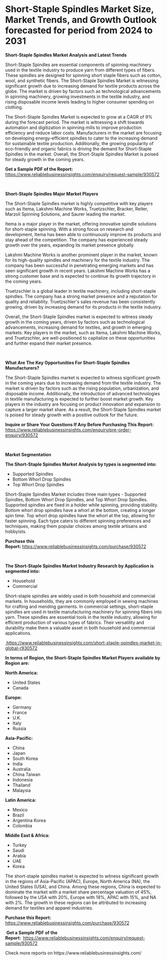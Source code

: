 <p><h1>Short-Staple Spindles Market Size, Market Trends, and Growth Outlook forecasted for period from 2024 to 2031</h1></p><p><strong>Short-Staple Spindles Market Analysis and Latest Trends</strong></p>
<p><p>Short-Staple Spindles are essential components of spinning machinery used in the textile industry to produce yarn from different types of fibers. These spindles are designed for spinning short staple fibers such as cotton, wool, and synthetic fibers. The Short-Staple Spindles Market is witnessing significant growth due to increasing demand for textile products across the globe. The market is driven by factors such as technological advancements in spinning machinery, growing investments in the textile industry, and rising disposable income levels leading to higher consumer spending on clothing.</p><p>The Short-Staple Spindles Market is expected to grow at a CAGR of 9% during the forecast period. The market is witnessing a shift towards automation and digitization in spinning mills to improve production efficiency and reduce labor costs. Manufacturers in the market are focusing on developing energy-efficient spindles to cater to the increasing demand for sustainable textile production. Additionally, the growing popularity of eco-friendly and organic fabrics is driving the demand for Short-Staple Spindles in the market. Overall, the Short-Staple Spindles Market is poised for steady growth in the coming years.</p></p>
<p><strong>Get a Sample PDF of the Report:&nbsp;</strong> <a href="https://www.reliablebusinessinsights.com/enquiry/request-sample/930572">https://www.reliablebusinessinsights.com/enquiry/request-sample/930572</a></p>
<p>&nbsp;</p>
<p><strong>Short-Staple Spindles Major Market Players</strong></p>
<p><p>The Short-Staple Spindles market is highly competitive with key players such as Itema, Lakshmi Machine Works, Truetzschler, Bracker, Reiter, Marzoli Spinning Solutions, and Saurer leading the market.</p><p>Itema is a major player in the market, offering innovative spindle solutions for short-staple spinning. With a strong focus on research and development, Itema has been able to continuously improve its products and stay ahead of the competition. The company has experienced steady growth over the years, expanding its market presence globally.</p><p>Lakshmi Machine Works is another prominent player in the market, known for its high-quality spindles and machinery for the textile industry. The company has been successful in penetrating emerging markets and has seen significant growth in recent years. Lakshmi Machine Works has a strong customer base and is expected to continue its growth trajectory in the coming years.</p><p>Truetzschler is a global leader in textile machinery, including short-staple spindles. The company has a strong market presence and a reputation for quality and reliability. Truetzschler's sales revenue has been consistently growing, driven by increasing demand for its products in the textile industry.</p><p>Overall, the Short-Staple Spindles market is expected to witness steady growth in the coming years, driven by factors such as technological advancements, increasing demand for textiles, and growth in emerging markets. Key players in the market, such as Itema, Lakshmi Machine Works, and Truetzschler, are well-positioned to capitalize on these opportunities and further expand their market presence.</p></p>
<p>&nbsp;</p>
<p><strong>What Are The Key Opportunities For Short-Staple Spindles Manufacturers?</strong></p>
<p><p>The Short-Staple Spindles market is expected to witness significant growth in the coming years due to increasing demand from the textile industry. The market is driven by factors such as the rising population, urbanization, and disposable income. Additionally, the introduction of advanced technologies in textile manufacturing is expected to further boost market growth. Key players in the industry are focusing on product innovation and expansion to capture a larger market share. As a result, the Short-Staple Spindles market is poised for steady growth with a positive outlook for the future.</p></p>
<p><strong>Inquire or Share Your Questions If Any Before Purchasing This Report:</strong> <a href="https://www.reliablebusinessinsights.com/enquiry/pre-order-enquiry/930572">https://www.reliablebusinessinsights.com/enquiry/pre-order-enquiry/930572</a></p>
<p>&nbsp;</p>
<p><strong>Market Segmentation</strong></p>
<p><strong>The Short-Staple Spindles Market Analysis by types is segmented into:</strong></p>
<p><ul><li>Supported Spindles</li><li>Bottom Whorl Drop Spindles</li><li>Top Whorl Drop Spindles</li></ul></p>
<p><p>Short-Staple Spindles Market includes three main types - Supported Spindles, Bottom Whorl Drop Spindles, and Top Whorl Drop Spindles. Supported spindles are fixed in a holder while spinning, providing stability. Bottom whorl drop spindles have a whorl at the bottom, creating a longer spin time. Top whorl drop spindles have the whorl at the top, allowing for faster spinning. Each type caters to different spinning preferences and techniques, making them popular choices among textile artisans and hobbyists.</p></p>
<p><strong>Purchase this Report:&nbsp;</strong><a href="https://www.reliablebusinessinsights.com/purchase/930572">https://www.reliablebusinessinsights.com/purchase/930572</a></p>
<p>&nbsp;</p>
<p><strong>The Short-Staple Spindles Market Industry Research by Application is segmented into:</strong></p>
<p><ul><li>Household</li><li>Commercial</li></ul></p>
<p><p>Short-staple spindles are widely used in both household and commercial markets. In households, they are commonly employed in sewing machines for crafting and mending garments. In commercial settings, short-staple spindles are used in textile manufacturing machinery for spinning fibers into yarn. These spindles are essential tools in the textile industry, allowing for efficient production of various types of fabrics. Their versatility and durability make them a valuable asset in both household and commercial applications.</p></p>
<p><a href="https://www.reliablebusinessinsights.com/short-staple-spindles-market-in-global-r930572">&nbsp;https://www.reliablebusinessinsights.com/short-staple-spindles-market-in-global-r930572</a></p>
<p><strong>In terms of Region, the Short-Staple Spindles Market Players available by Region are:</strong></p>
<p>
    <p> <strong> North America: </strong>
        <ul>
            <li>United States</li>
            <li>Canada</li>
        </ul>
        </p> 
    <p> <strong> Europe: </strong>
        <ul>
            <li>Germany</li>
            <li>France</li>
            <li>U.K.</li>
            <li>Italy</li>
            <li>Russia</li>
        </ul>
        </p> 
    <p> <strong> Asia-Pacific: </strong>
        <ul>
            <li>China</li>
            <li>Japan</li>
            <li>South Korea</li>
            <li>India</li>
            <li>Australia</li>
            <li>China Taiwan</li>
            <li>Indonesia</li>
            <li>Thailand</li>
            <li>Malaysia</li>
        </ul>
        </p> 
    <p> <strong> Latin America: </strong>
        <ul>
            <li>Mexico</li>
            <li>Brazil</li>
            <li>Argentina Korea</li>
            <li>Colombia</li>
        </ul>
        </p> 
    <p> <strong> Middle East & Africa: </strong>
        <ul>
            <li>Turkey</li>
            <li>Saudi</li>
            <li>Arabia</li>
            <li>UAE</li>
            <li>Korea</li>
        </ul>
    </p>
    </p>
<p><p>The short-staple spindles market is expected to witness significant growth in the regions of Asia-Pacific (APAC), Europe, North America (NA), the United States (USA), and China. Among these regions, China is expected to dominate the market with a market share percentage valuation of 45%, followed by the USA with 20%, Europe with 18%, APAC with 15%, and NA with 2%. The growth in these regions can be attributed to increasing demand for textiles and apparel industries.</p></p>
<p><strong>Purchase this Report: </strong><a href="https://www.reliablebusinessinsights.com/purchase/930572">https://www.reliablebusinessinsights.com/purchase/930572</a></p>
<p>&nbsp;<strong>Get a Sample PDF of the Report:&nbsp;&nbsp;</strong><a href="https://www.reliablebusinessinsights.com/enquiry/request-sample/930572">https://www.reliablebusinessinsights.com/enquiry/request-sample/930572</a></p>
<p><strong></strong></p>
<p>Check more reports on https://www.reliablebusinessinsights.com/</p>